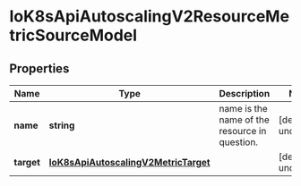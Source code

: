 # IoK8sApiAutoscalingV2ResourceMetricSourceModel

## Properties

Name | Type | Description | Notes
------------ | ------------- | ------------- | -------------
**name** | **string** | name is the name of the resource in question. | [default to undefined]
**target** | [**IoK8sApiAutoscalingV2MetricTarget**](IoK8sApiAutoscalingV2MetricTarget.md) |  | [default to undefined]


